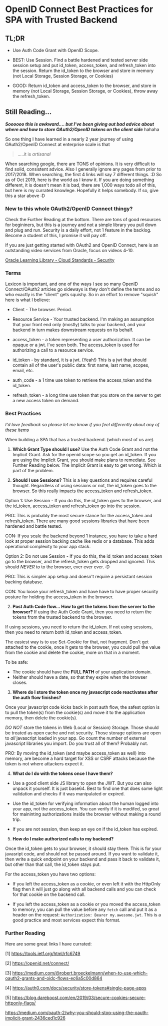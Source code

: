 # OpenID Connect Best Practices for SPA with Trusted Backend


## TL;DR

* Use Auth Code Grant with OpenID Scope. 

* BEST: Use Session. Find a battle hardened and tested server side session setup and put id_token, access_token, and refresh_token into the session. Return the id_token to the browser and store in memory (not Local Storage, Session Storage, or Cookies)

* GOOD: Return id_token and access_token to the browser, and store in memory (not Local Storage, Session Storage, or Cookies), throw away the refresh_token. 

## Still Reading...

*__Soooooo this is awkward.... but I've been giving out bad advice about where and how to store OAuth2/OpenID tokens on the client side__* hahaha  

So one thing I have learned in a nearly 2 year journey of using OAuth2/OpenID Connect at enterprise scale is that

> .....it is _artisanal_   

When searching google, there are TONS of opinions. It is very difficult to find solid, consistent advice. Also I generally ignore any pages from prior to 2017/2018.  When searching, the first 4 links will say 7 different things.  :D So as of Oct 2019, here is the world as I know it.  If you are doing something different, it is doesn't mean it is bad, there are 1,000 ways todo all of this, but here is my currated knowlege.  Hopefully it helps somebody.  If so, give this a star above :D 

### New to this whole OAuth2/OpenID Connect thingy?  

Check the Further Reading at the bottom.  There are tons of good resources for begininers, but this is a journey and not a simple library you pull down and plug and run.  Security is a daily effort, not 1 feature in the backlog. Become a student of this, I promise it will pay off. 

If you are just getting started with OAuth2 and OpenID Connect, here is an outstanding video services from Oracle, focus on videos 4-10. 

[Oracle Learning Library - Cloud Standards - Security](https://www.youtube.com/playlist?list=PLKCk3OyNwIzuD_jxWu-JddooM2yjX5q99)

### Terms

Lexicon is important, and one of the ways I see so many OpenID Connect/OAuth2 articles go sideways is they don't define the terms and so who exactly is the "client" gets squishy.  So in an effort to remove "squish" here is what I believe:

* Client -  The browser. Period.

* Resource Service - Your trusted backend.  I'm making an assumption that your front end only (mostly) talks to your backend, and your backend in turn makes downstream requests on its behalf. 

* access_token - a token representing a user authorization.  It can be opaque or a jwt.  I've seen both.  The access_token is used for authorizing a call to a resource service. 

* id_token - by standard, it is a jwt. (Yeah!) This is a jwt that should contain all of the user's public data: first name, last name, scopes, email, etc. 

* auth_code - a 1 time use token to retrieve the access_token and the id_token. 

* refresh_token - a long time use token that you store on the server to get a new access token on demand.  


### Best Practices

*I'd love feedback so please let me know if you feel differently about any of these items* 

When building a SPA that has a trusted backend. (which most of us are). 

1. __Which Grant Type should I use?__ Use the Auth Code Grant and not the  Implicit Grant. Ask for the openid scope so you get an id_token.  If you are using the Implicit Grant, you should make plans to remediate.  See Further Reading below. The Implicit Grant is easy to get wrong. Which is part of the problem.  

2. __Should I use Sessions?__ This is a key questions and requires careful thought. Regardless of using sessions or not, the id_token goes to the browser. So this really impacts the access_token and refresh_token. 

Option 1: Use Session - If you do this, the id_token goes to the browser, and the id_token, access_token and refresh_token go into the session. 

PRO: This is probably the most secure stance for the access_token and refresh_token. There are many good sessions libraries that have been hardened and battle tested. 

CON: If you scale the backend beyond 1 instance, you have to take a hard look at proper session backing cache like redis or a database. This adds operational complexity to your app stack. 

Option 2: Do not use Session - If you do this, the id_token and access_token go to the browser, and the refresh_token gets dropped and ignored. This should *NEVER* to to the browser, ever ever ever. :D 

PRO: This is simpler app setup and doesn't require a persistant session backing database. 

CON: You loose your refresh_token and have have to have proper security posture for holding the access_token in the browser. 

2. __Post Auth Code flow... How to get the tokens from the server to the browser?__ If using the Auth Code Grant, then you need to return the tokens from the trusted backend to the browser. 

If using sessions, you need to return the id_token.  If not using sessions, then you need to return both id_token and access_token.  

The easiest way is to use Set-Cookie for that, not fragment. Don't get attached to the cookie, once it gets to the browser, you could pull the value from the cookie and delete the cookie, more on that in a moment. 

To be safe: 

* The cookie should have the __FULL PATH__ of your application domain. 
* Neither should have a date, so that they expire when the browser closes. 

3. __Where do I store the token once my javascript code reactivates after the auth flow finishes?__

Once your javascript code kicks back in post auth flow, the safest option is to pull the token(s) from the cookie(s) and move it to the application memory, then delete the cookie(s). 

*DO NOT* store the tokens in Web (Local or Session) Storage.  Those should be treated as open cache and not security.  Those storage options are open to *all* javascript loaded in your app.  Go count the number of external javascript libraries you import.  Do you trust all of them?  Probably not. 

PRO: By moving the id_token (and maybe access_token as well) into memory, are become a hard target for XSS or CSRF attacks because the token is not where attackers expect it.  

4. __What do I do with the tokens once I have them?__ 

* Use a good client side JS library to open the JWT.  But you can also unpack it yourself. It is just base64. Best to find one that does some light validation and checks if it was manipulated or expired. 

* Use the id_token for verifying information about the human logged into your app, not the access_token. You can verify if it is modifed, so great for maininting authorizations inside the browser without making a round trip. 

* If you are not session, then keep an eye on if the id_token has expired. 

5. __How do I make authorized calls to my backend?__ 

Once the id_token gets to your browser, it should stay there. This is for your javasript code, and should not be passed around. If you want to validate it, then write a quick endpoint on your backend and pass it back to validate it, but other than that call, the id_token stays put. 

For the access_token you have two options:

* If you left the access_token as a cookie, or even left it with the HttpOnly flag then it will just go along with all backend calls and you can check for that cookie on the backend call. 

* If you left the access_token as a cookie or you moved the access_token to memory, you can pull the value before any `fetch` call and put it as a header on the request: `Authorization: Bearer my.awesome.jwt`.  This is a good practice and most services expect this format. 


### Further Reading

Here are some great links I have currated:

[1] https://tools.ietf.org/html/rfc6749

[2] https://openid.net/connect/

[3] https://medium.com/@robert.broeckelmann/when-to-use-which-oauth2-grants-and-oidc-flows-ec6a5c00d864

[4] https://auth0.com/docs/security/store-tokens#single-page-apps

[5] https://blog.dareboost.com/en/2019/03/secure-cookies-secure-httponly-flags/

https://medium.com/oauth-2/why-you-should-stop-using-the-oauth-implicit-grant-2436ced1c926
